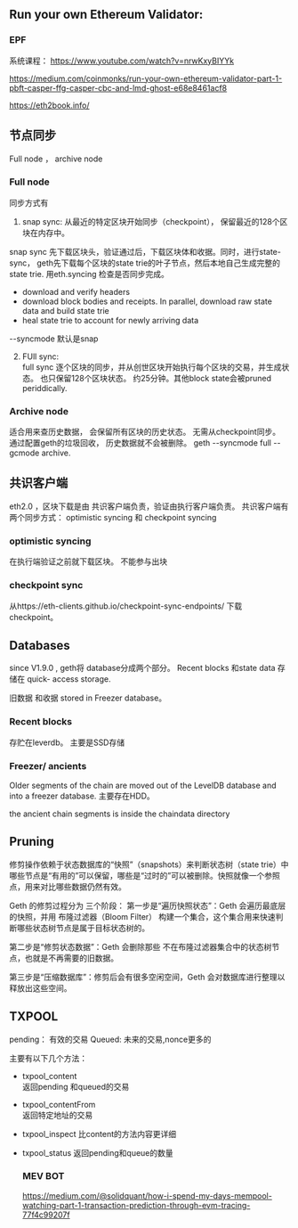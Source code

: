 ## Run your own Ethereum Validator:

### EPF

系统课程： https://www.youtube.com/watch?v=nrwKxyBIYYk

https://medium.com/coinmonks/run-your-own-ethereum-validator-part-1-pbft-casper-ffg-casper-cbc-and-lmd-ghost-e68e8461acf8

https://eth2book.info/

## 节点同步

Full node ， archive node

### Full node

同步方式有

1. snap sync: 从最近的特定区块开始同步（checkpoint）， 保留最近的128个区块在内存中。

snap sync 先下载区块头，验证通过后，下载区块体和收据。同时，进行state-sync， geth先下载每个区块的state trie的叶子节点，然后本地自己生成完整的state trie.
用eth.syncing 检查是否同步完成。

- download and verify headers
- download block bodies and receipts. In parallel, download raw state data and build state trie
- heal state trie to account for newly arriving data

--syncmode 默认是snap

2. FUll sync:  
   full sync 逐个区块的同步，并从创世区块开始执行每个区块的交易，并生成状态。 也只保留128个区块状态。 约25分钟。其他block state会被pruned periddically.

### Archive node

适合用来查历史数据， 会保留所有区块的历史状态。 无需从checkpoint同步。
通过配置geth的垃圾回收， 历史数据就不会被删除。
geth --syncmode full --gcmode archive.

## 共识客户端

eth2.0 ，区块下载是由 共识客户端负责，验证由执行客户端负责。
共识客户端有两个同步方式：
optimistic syncing 和 checkpoint syncing

### optimistic syncing

在执行端验证之前就下载区块。 不能参与出块

### checkpoint sync

从https://eth-clients.github.io/checkpoint-sync-endpoints/ 下载checkpoint。

## Databases

since V1.9.0 , geth将 database分成两个部分。 Recent blocks 和state data 存储在 quick- access storage.

旧数据 和收据 stored in Freezer database。

### Recent blocks

存贮在leverdb。 主要是SSD存储

### Freezer/ ancients

Older segments of the chain are moved out of the LevelDB database and into a freezer database. 主要存在HDD。

the ancient chain segments is inside the chaindata directory

## Pruning

修剪操作依赖于状态数据库的“快照”（snapshots）来判断状态树（state trie）中哪些节点是“有用的”可以保留，哪些是“过时的”可以被删除。快照就像一个参照点，用来对比哪些数据仍然有效。

Geth 的修剪过程分为 三个阶段：
第一步是“遍历快照状态”：Geth 会遍历最底层的快照，并用 布隆过滤器（Bloom Filter） 构建一个集合，这个集合用来快速判断哪些状态树节点是属于目标状态树的。

第二步是“修剪状态数据”：Geth 会删除那些 不在布隆过滤器集合中的状态树节点，也就是不再需要的旧数据。

第三步是“压缩数据库”：修剪后会有很多空闲空间，Geth 会对数据库进行整理以释放出这些空间。

## TXPOOL

pending： 有效的交易
Queued: 未来的交易,nonce更多的

主要有以下几个方法：

- txpool_content  
  返回pending 和queued的交易
- txpool_contentFrom  
  返回特定地址的交易
- txpool_inspect
  比content的方法内容更详细
- txpool_status
  返回pending和queue的数量

  ### MEV BOT

  https://medium.com/@solidquant/how-i-spend-my-days-mempool-watching-part-1-transaction-prediction-through-evm-tracing-77f4c99207f
